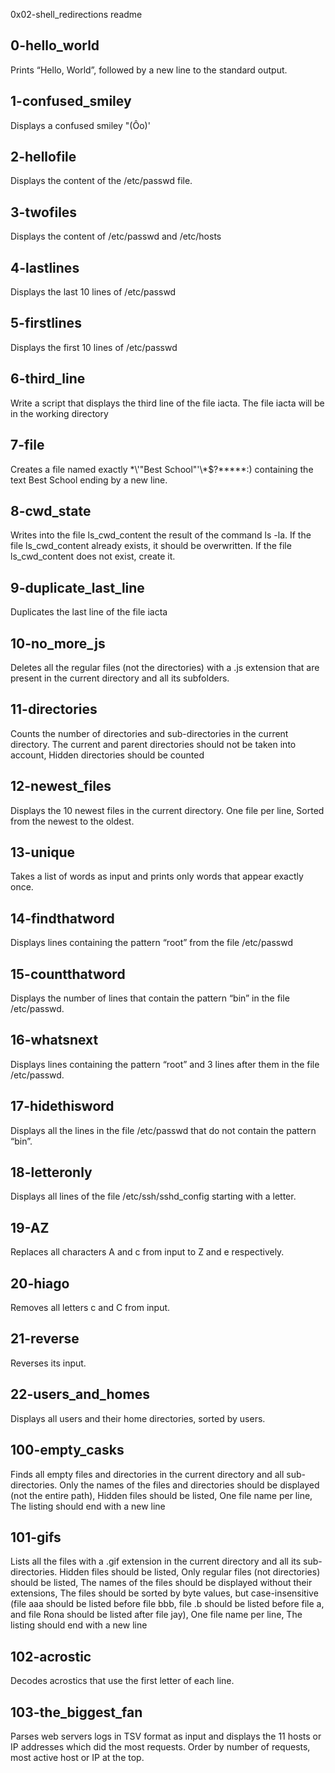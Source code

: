 0x02-shell_redirections readme

## 0-hello_world ##

Prints “Hello, World”, followed by a new line to the standard output.


## 1-confused_smiley ##

Displays a confused smiley "(Ôo)'


## 2-hellofile ##

Displays the content of the /etc/passwd file.


## 3-twofiles ##

Displays the content of /etc/passwd and /etc/hosts


## 4-lastlines ##

Displays the last 10 lines of /etc/passwd


## 5-firstlines ##

Displays the first 10 lines of /etc/passwd


## 6-third_line ##

Write a script that displays the third line of the file iacta. The file iacta will be in the working directory


## 7-file ##

Creates a file named exactly \*\\'"Best School"\'\\*$\?\*\*\*\*\*:) containing the text Best School ending by a new line.


## 8-cwd_state ##

Writes into the file ls_cwd_content the result of the command ls -la. If the file ls_cwd_content already exists, it should be overwritten. If the file ls_cwd_content does not exist, create it.


## 9-duplicate_last_line ##

Duplicates the last line of the file iacta


## 10-no_more_js ##

Deletes all the regular files (not the directories) with a .js extension that are present in the current directory and all its subfolders.


## 11-directories ##

Counts the number of directories and sub-directories in the current directory. The current and parent directories should not be taken into account, Hidden directories should be counted


## 12-newest_files ##

Displays the 10 newest files in the current directory. One file per line, Sorted from the newest to the oldest.


## 13-unique ##

Takes a list of words as input and prints only words that appear exactly once.


## 14-findthatword ##

Displays lines containing the pattern “root” from the file /etc/passwd


## 15-countthatword ##

Displays the number of lines that contain the pattern “bin” in the file /etc/passwd.


## 16-whatsnext ##

Displays  lines containing the pattern “root” and 3 lines after them in the file /etc/passwd.


## 17-hidethisword ##

Displays all the lines in the file /etc/passwd that do not contain the pattern “bin”.


## 18-letteronly ##

Displays all lines of the file /etc/ssh/sshd_config starting with a letter.


## 19-AZ ##

Replaces all characters A and c from input to Z and e respectively.


## 20-hiago ##

Removes all letters c and C from input.


## 21-reverse ##

Reverses its input.


## 22-users_and_homes ##

Displays all users and their home directories, sorted by users.


## 100-empty_casks ##

Finds all empty files and directories in the current directory and all sub-directories. Only the names of the files and directories should be displayed (not the entire path), Hidden files should be listed, One file name per line, The listing should end with a new line


## 101-gifs ##

Lists all the files with a .gif extension in the current directory and all its sub-directories. Hidden files should be listed, Only regular files (not directories) should be listed, The names of the files should be displayed without their extensions, The files should be sorted by byte values, but case-insensitive (file aaa should be listed before file bbb, file .b should be listed before file a, and file Rona should be listed after file jay), One file name per line, The listing should end with a new line


## 102-acrostic ##

Decodes acrostics that use the first letter of each line.


## 103-the_biggest_fan ##

Parses web servers logs in TSV format as input and displays the 11 hosts or IP addresses which did the most requests. Order by number of requests, most active host or IP at the top.


